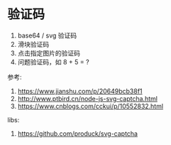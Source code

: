 # 验证码

1. base64 / svg 验证码
2. 滑块验证码
3. 点击指定图片的验证码
4. 问题验证码，如 8 + 5 = ?

参考:

1. https://www.jianshu.com/p/20649bcb38f1
2. http://www.ptbird.cn/node-js-svg-captcha.html
3. https://www.cnblogs.com/cckui/p/10552832.html

libs:

1. https://github.com/produck/svg-captcha
